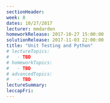 ```yaml
---
sectionHeader:
week: 8
dates: 10/27/2017
lecturer: mmdarden
homeworkRelease: 2017-10-27 15:00:00
solutionRelease: 2017-11-03 22:00:00
title: "Unit Testing and Python"
# lectureTopics:
#   - TBD
# homeworkTopics:
#   - TBD
# advancedTopics:
#   - TBD
lectureSummary:
leccapFri:
---
```

